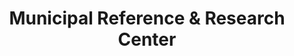 ---
layout: repo
title: "Municipal Reference & Research Center"
id: 21325
permalink: repos/21325/
---